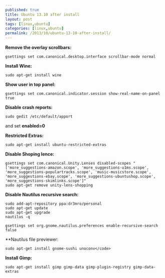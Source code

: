 ```yaml
---
published: true
title: Ubuntu 13.10 after install
layout: post
tags: [linux,ubuntu]
categories: [linux,ubuntu]
permalink: /2013/10/ubuntu-13-10-after-install/
---
```

**Remove the overlay scrollbars:**

```
gsettings set com.canonical.desktop.interface scrollbar-mode normal
```

**Install Wine:**

```
sudo apt-get install wine
```

**Show user in top panel:**

```
gsettings set com.canonical.indicator.session show-real-name-on-panel true
```

**Disable crash reports:**

```
sudo gedit /etc/default/apport
```

and set **enabled=0**

**Restricted Extras:**

```
sudo apt-get install ubuntu-restricted-extras
```

**Disable Shoping lence:**
```
gsettings set com.canonical.Unity.Lenses disabled-scopes "['more_suggestions-amazon.scope', 'more_suggestions-u1ms.scope', 'more_suggestions-populartracks.scope', 'music-musicstore.scope', 'more_suggestions-ebay.scope', 'more_suggestions-ubuntushop.scope', 'more_suggestions-skimlinks.scope']"
sudo apt-get remove unity-lens-shopping
```

**Disable Nautilus recursive search:**

```
sudo add-apt-repository ppa:dr3mro/personal
sudo apt-get update
sudo apt-get upgrade
nautilus -q
```


```
gsettings set org.gnome.nautilus.preferences enable-recursive-search false
```

**Nautilus file previewer:

```
sudo apt-get install gnome-sushi unoconv</code>
```

**Install Gimp:**

```
sudo apt-get install gimp gimp-data gimp-plugin-registry gimp-data-extras
```
